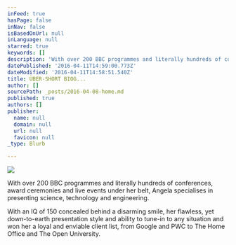 ```yaml
---
inFeed: true
hasPage: false
inNav: false
isBasedOnUrl: null
inLanguage: null
starred: true
keywords: []
description: 'With over 200 BBC programmes and literally hundreds of conferences, award ceremonies and live events under her belt, Angela specialises in presenting science, technology and engineering.'
datePublished: '2016-04-11T14:59:00.773Z'
dateModified: '2016-04-11T14:58:51.540Z'
title: ÜBER-SHORT BIOG...
author: []
sourcePath: _posts/2016-04-08-home.md
published: true
authors: []
publisher:
  name: null
  domain: null
  url: null
  favicon: null
_type: Blurb

---
```

![](https://s3-us-west-2.amazonaws.com/the-grid-img/p/dbaa590091186470e46d8d622fcb0a88c540934c.jpg)

With over 200 BBC programmes and literally hundreds of conferences, award ceremonies and live events under her belt, Angela specialises in presenting science, technology and engineering.

With an IQ of 150 concealed behind a disarming smile, her flawless, yet down-to-earth presentation style and ability to tune-in to any situation and won her a loyal and enviable client list, from Google and PWC to The Home Office and The Open University.
